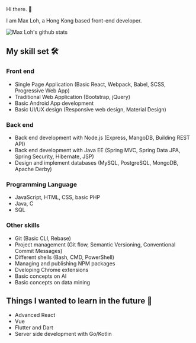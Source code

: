 Hi there. 👋

I am Max Loh, a Hong Kong based front-end developer.

![Max Loh's github stats](https://github-readme-stats.vercel.app/api?username=maxloh&show_icons=true)

## My skill set 🛠️

### Front end

- Single Page Application (Basic React, Webpack, Babel, SCSS, Progressive Web App)
- Traditional Web Application (Bootstrap, jQuery)
- Basic Android App development
- Basic UI/UX design (Responsive web design, Material Design)

### Back end

- Back end development with Node.js (Express, MangoDB, Building REST API)
- Back end development with Java EE (Spring MVC, Spring Data JPA, Spring Security, Hibernate, JSP)
- Design and implement databases (MySQL, PostgreSQL, MongoDB, Apache Derby)

### Programming Language

- JavaScript, HTML, CSS, basic PHP
- Java, C
- SQL

### Other skills

- Git (Basic CLI, Rebase)
- Project management (Git flow, Semantic Versioning, Conventional Commit Messages)
- Different shells (Bash, CMD, PowerShell)
- Managing and publishing NPM packages
- Dveloping Chrome extensions
- Basic concepts on AI
- Basic concepts on data mining

## Things I wanted to learn in the future 🤩

- Advanced React
- Vue
- Flutter and Dart
- Server side development with Go/Kotlin

